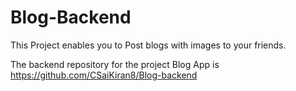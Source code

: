 # Blog-Backend

This Project enables you to Post blogs with images to your friends.

The backend repository for the project Blog App is https://github.com/CSaiKiran8/Blog-backend
